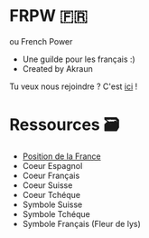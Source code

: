 # FRPW 🇫🇷
ou French Power
- Une guilde pour les français :)
- Created by Akraun

Tu veux nous rejoindre ?
C'est [ici](https://pixelplace.io/7-pixels-world-war#x=1204&y=748&s=2.54) !

# Ressources 🗃️
- [Position de la France](https://pixelplace.io/7-pixels-world-war#x=1204&y=748&s=2.54)
- Coeur Espagnol
- Coeur Français
- Coeur Suisse
- Coeur Tchéque
- Symbole Suisse
- Symbole Tchéque
- Symbole Français (Fleur de lys)
